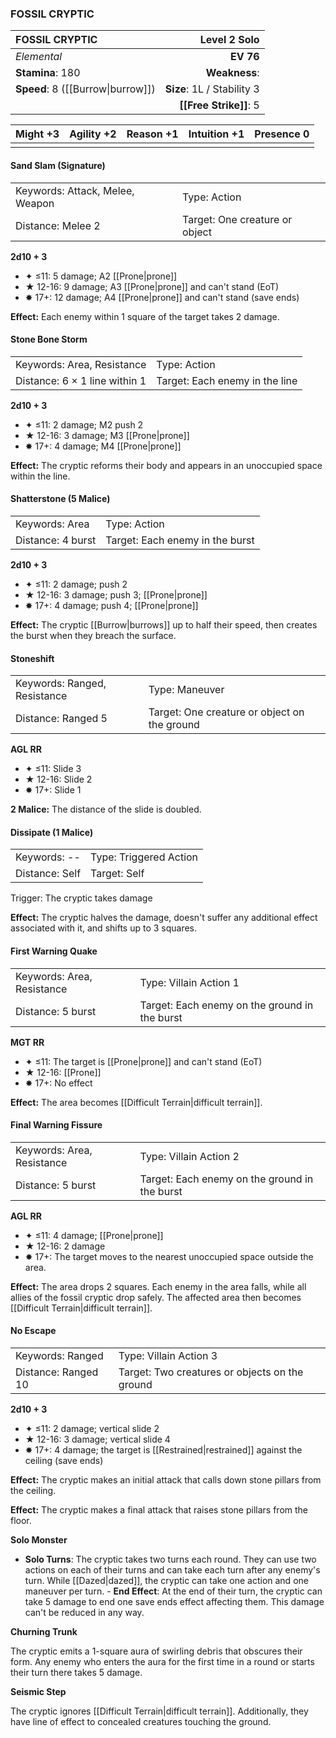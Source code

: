 ### FOSSIL CRYPTIC

| FOSSIL CRYPTIC                    |           **Level 2 Solo** |
| :-------------------------------- | -------------------------: |
| *Elemental*                       |                  **EV 76** |
| **Stamina**: 180                  |              **Weakness**: |
| **Speed**: 8 ([[Burrow\|burrow]]) | **Size**: 1L / Stability 3 |
|                                   |     **[[Free Strike]]**: 5 |

| **Might** +3 | **Agility** +2 | **Reason** +1 | **Intuition** +1 | **Presence** 0 |
| ------------ | -------------- | ------------- | ---------------- | -------------- |
|              |                |               |                  |                |

#### Sand Slam (Signature)

|                                 |                                |
| :------------------------------ | :----------------------------- |
| Keywords: Attack, Melee, Weapon | Type: Action                   |
| Distance: Melee 2               | Target: One creature or object |

**2d10 + 3**

- ✦ ≤11: 5 damage; A2 [[Prone|prone]]
- ★ 12-16: 9 damage; A3 [[Prone|prone]] and can't stand (EoT)
- ✸ 17+: 12 damage; A4 [[Prone|prone]] and can't stand (save ends)

**Effect:** Each enemy within 1 square of the target takes 2 damage.

#### Stone Bone Storm

|                               |                                |
| :---------------------------- | :----------------------------- |
| Keywords: Area, Resistance    | Type: Action                   |
| Distance: 6 × 1 line within 1 | Target: Each enemy in the line |

**2d10 + 3**

- ✦ ≤11: 2 damage; M2 push 2
- ★ 12-16: 3 damage; M3 [[Prone|prone]]
- ✸ 17+: 4 damage; M4 [[Prone|prone]]

**Effect:** The cryptic reforms their body and appears in an unoccupied space within the line.

#### Shatterstone (5 Malice)

|                   |                                 |
| :---------------- | :------------------------------ |
| Keywords: Area    | Type: Action                    |
| Distance: 4 burst | Target: Each enemy in the burst |

**2d10 + 3**

- ✦ ≤11: 2 damage; push 2
- ★ 12-16: 3 damage; push 3; [[Prone|prone]]
- ✸ 17+: 4 damage; push 4; [[Prone|prone]]

**Effect:** The cryptic [[Burrow|burrows]] up to half their speed, then creates the burst when they breach the surface.

#### Stoneshift

|                              |                                              |
| :--------------------------- | :------------------------------------------- |
| Keywords: Ranged, Resistance | Type: Maneuver                               |
| Distance: Ranged 5           | Target: One creature or object on the ground |

**AGL RR**

- ✦ ≤11: Slide 3
- ★ 12-16: Slide 2
- ✸ 17+: Slide 1

**2 Malice:** The distance of the slide is doubled.

#### Dissipate (1 Malice)

|                |                        |
| :------------- | :--------------------- |
| Keywords: --   | Type: Triggered Action |
| Distance: Self | Target: Self           |

Trigger: The cryptic takes damage

**Effect:** The cryptic halves the damage, doesn't suffer any additional effect associated with it, and shifts up to 3 squares.

#### First Warning Quake

|                            |                                               |
| :------------------------- | :-------------------------------------------- |
| Keywords: Area, Resistance | Type: Villain Action 1                        |
| Distance: 5 burst          | Target: Each enemy on the ground in the burst |

**MGT RR**

- ✦ ≤11: The target is [[Prone|prone]] and can't stand (EoT)
- ★ 12-16: [[Prone]]
- ✸ 17+: No effect

**Effect:** The area becomes [[Difficult Terrain|difficult terrain]].

#### Final Warning Fissure

|                            |                                               |
| :------------------------- | :-------------------------------------------- |
| Keywords: Area, Resistance | Type: Villain Action 2                        |
| Distance: 5 burst          | Target: Each enemy on the ground in the burst |

**AGL RR**

- ✦ ≤11: 4 damage; [[Prone|prone]]
- ★ 12-16: 2 damage
- ✸ 17+: The target moves to the nearest unoccupied space outside the area.

**Effect:** The area drops 2 squares. Each enemy in the area falls, while all allies of the fossil cryptic drop safely. The affected area then becomes [[Difficult Terrain|difficult terrain]].

#### No Escape

|                     |                                                |
| :------------------ | :--------------------------------------------- |
| Keywords: Ranged    | Type: Villain Action 3                         |
| Distance: Ranged 10 | Target: Two creatures or objects on the ground |

**2d10 + 3**

- ✦ ≤11: 2 damage; vertical slide 2
- ★ 12-16: 3 damage; vertical slide 4
- ✸ 17+: 4 damage; the target is [[Restrained|restrained]] against the ceiling (save ends)

**Effect:** The cryptic makes an initial attack that calls down stone pillars from the ceiling.

**Effect:** The cryptic makes a final attack that raises stone pillars from the floor.

**Solo Monster**

- **Solo Turns**: The cryptic takes two turns each round. They can use two actions on each of their turns and can take each turn after any enemy's turn. While [[Dazed|dazed]], the cryptic can take one action and one maneuver per turn. - **End Effect**: At the end of their turn, the cryptic can take 5 damage to end one save ends effect affecting them. This damage can't be reduced in any way.

**Churning Trunk**

The cryptic emits a 1-square aura of swirling debris that obscures their form. Any enemy who enters the aura for the first time in a round or starts their turn there takes 5 damage.

**Seismic Step**

The cryptic ignores [[Difficult Terrain|difficult terrain]]. Additionally, they have line of effect to concealed creatures touching the ground.
